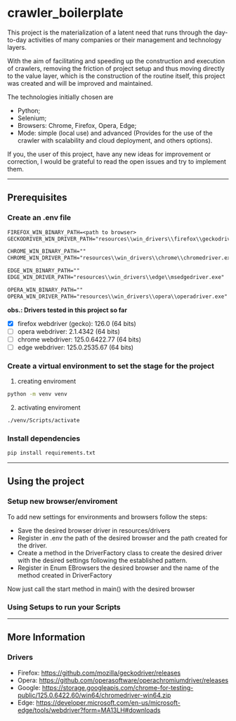 # crawler_boilerplate
This project is the materialization of a latent need that runs through the day-to-day activities of many companies or their management and technology layers.

With the aim of facilitating and speeding up the construction and execution of crawlers, removing the friction of project setup and thus moving directly to the value layer, which is the construction of the routine itself, this project was created and will be improved and maintained.

The technologies initially chosen are 
* Python;
* Selenium;
* Browsers: Chrome, Firefox, Opera, Edge;
* Mode: simple (local use) and advanced (Provides for the use of the crawler with scalability and cloud deployment, and others options).

If you, the user of this project, have any new ideas for improvement or correction, I would be grateful to read the open issues and try to implement them.

---
## Prerequisites

###  Create an .env file
```txt
FIREFOX_WIN_BINARY_PATH=<path to browser>
GECKODRIVER_WIN_DRIVER_PATH="resources\\win_drivers\\firefox\\geckodriver.exe"

CHROME_WIN_BINARY_PATH=""
CHROME_WIN_DRIVER_PATH="resources\\win_drivers\\chrome\\chromedriver.exe"

EDGE_WIN_BINARY_PATH=""
EDGE_WIN_DRIVER_PATH="resources\\win_drivers\\edge\\msedgedriver.exe"

OPERA_WIN_BINARY_PATH=""
OPERA_WIN_DRIVER_PATH="resources\\win_drivers\\opera\\operadriver.exe"
```

**obs.: Drivers tested in this project so far**
- [x] firefox webdriver (gecko): 126.0 (64 bits)
- [ ] opera webdriver: 2.1.4342 (64 bits)
- [ ] chrome webdriver: 125.0.6422.77 (64 bits)
- [ ] edge webdriver:  125.0.2535.67 (64 bits)

### Create a virtual environment to set the stage for the project
1. creating enviroment
```bash
python -m venv venv
```
2. activating enviroment
```bash
./venv/Scripts/activate
```

### Install dependencies
```bash
pip install requirements.txt
```

---
## Using the project
### Setup new browser/enviroment
To add new settings for environments and browsers follow the steps:
* Save the desired browser driver in resources/drivers
* Register in .env the path of the desired browser and the path created for the driver.
* Create a method in the DriverFactory class to create the desired driver with the desired settings following the established pattern.
* Register in Enum EBrowsers the desired browser and the name of the method created in DriverFactory

Now just call the start method in main() with the desired browser

### Using Setups to run your Scripts



---

## More Information

### Drivers
* Firefox: https://github.com/mozilla/geckodriver/releases
* Opera: https://github.com/operasoftware/operachromiumdriver/releases
* Google: https://storage.googleapis.com/chrome-for-testing-public/125.0.6422.60/win64/chromedriver-win64.zip
* Edge: https://developer.microsoft.com/en-us/microsoft-edge/tools/webdriver?form=MA13LH#downloads
